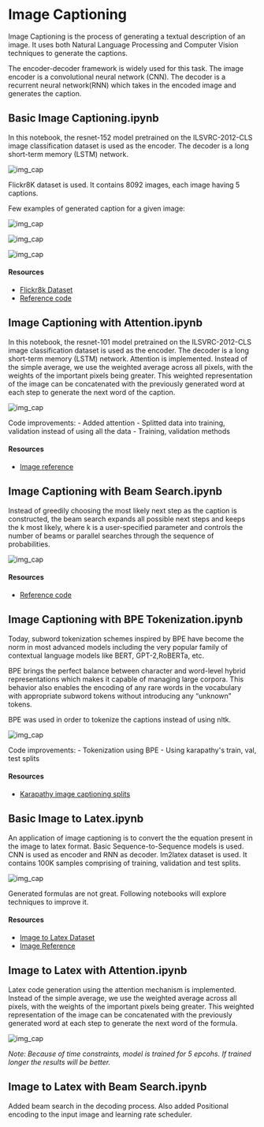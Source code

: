 # Image Captioning

Image Captioning is the process of generating a textual description of an image. It uses both Natural Language Processing and Computer Vision techniques to generate the captions.

The encoder-decoder framework is widely used for this task. The image encoder is a convolutional neural network (CNN). The decoder is a recurrent neural network(RNN) which takes in the encoded image and generates the caption.

## Basic Image Captioning.ipynb

In this notebook, the resnet-152 model pretrained on the ILSVRC-2012-CLS image classification dataset is used as the encoder. The decoder is a long short-term memory (LSTM) network.

![img_cap](../../../assets/images/applications/generation/basic_image_captioning.png)

Flickr8K dataset is used. It contains 8092 images, each image having 5 captions.

Few examples of generated caption for a given image:

![img_cap](../../../assets/images/applications/generation/img_cap_1.png)

![img_cap](../../../assets/images/applications/generation/img_cap_2.png)

![img_cap](../../../assets/images/applications/generation/img_cap_3.png)

#### Resources

- [Flickr8k Dataset](https://www.kaggle.com/adityajn105/flickr8k?rvi=1)
- [Reference code](https://github.com/yunjey/pytorch-tutorial/tree/master/tutorials/03-advanced/image_captioning)


## Image Captioning with Attention.ipynb

In this notebook, the resnet-101 model pretrained on the ILSVRC-2012-CLS image classification dataset is used as the encoder. The decoder is a long short-term memory (LSTM) network. Attention is implemented. Instead of the simple average, we use the weighted average across all pixels, with the weights of the important pixels being greater. This weighted representation of the image can be concatenated with the previously generated word at each step to generate the next word of the caption.

![img_cap](../../../assets/images/applications/generation/img_cap_attn.png)

Code improvements:
    - Added attention
    - Splitted data into training, validation instead of using all the data
    - Training, validation methods

#### Resources
- [Image reference](https://github.com/sgrvinod/a-PyTorch-Tutorial-to-Image-Captioning)

## Image Captioning with Beam Search.ipynb

Instead of greedily choosing the most likely next step as the caption is constructed, the beam search expands all possible next steps and keeps the k most likely, where k is a user-specified parameter and controls the number of beams or parallel searches through the sequence of probabilities.

![img_cap](../../../assets/images/applications/generation/img_cap_beam.png)

#### Resources
- [Reference code](https://github.com/sgrvinod/a-PyTorch-Tutorial-to-Image-Captioning)


## Image Captioning with BPE Tokenization.ipynb

Today, subword tokenization schemes inspired by BPE have become the norm in most advanced models including the very popular family of contextual language models like BERT, GPT-2,RoBERTa, etc.

BPE brings the perfect balance between character and word-level hybrid representations which makes it capable of managing large corpora. This behavior also enables the encoding of any rare words in the vocabulary with appropriate subword tokens without introducing any “unknown” tokens.

BPE was used in order to tokenize the captions instead of using nltk.

![img_cap](../../../assets/images/applications/generation/utt_gen_bpe.png)

Code improvements:
    - Tokenization using BPE
    - Using karapathy's train, val, test splits

#### Resources
- [Karapathy image captioning splits](http://cs.stanford.edu/people/karpathy/deepimagesent/caption_datasets.zip)


## Basic Image to Latex.ipynb

An application of image captioning is to convert the the equation present in the image to latex format. Basic Sequence-to-Sequence models is used. CNN is used as encoder and RNN as decoder. Im2latex dataset is used. It contains 100K samples comprising of training, validation and test splits. 

![img_cap](../../../assets/images/applications/generation/im2latex.png)

Generated formulas are not great. Following notebooks will explore techniques to improve it.

#### Resources
- [Image to Latex Dataset](http://lstm.seas.harvard.edu/latex/)
- [Image Reference](https://guillaumegenthial.github.io/image-to-latex.html)

## Image to Latex with Attention.ipynb

Latex code generation using the attention mechanism is implemented. Instead of the simple average, we use the weighted average across all pixels, with the weights of the important pixels being greater. This weighted representation of the image can be concatenated with the previously generated word at each step to generate the next word of the formula.

![img_cap](../../../assets/images/applications/generation/imgtolatex_attn.png)

*Note: Because of time constraints, model is trained for 5 epcohs. If trained longer the results will be better.*

## Image to Latex with Beam Search.ipynb

Added beam search in the decoding process. Also added Positional encoding to the input image and learning rate scheduler.
